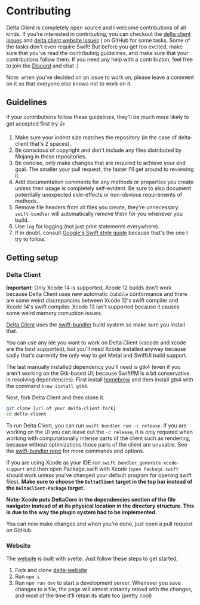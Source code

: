 # Contributing

Delta Client is completely open source and I welcome contributions of all kinds. If you're
interested in contributing, you can checkout the [delta client issues](https://github.com/stackotter/delta-client/issues)
and [delta client website issues](https://github.com/stackotter/delta-website) ( on GitHub for some
tasks. Some of the tasks don't even require Swift! But before you get too excited, make sure that
you've read the contributing guidelines, and make sure that your contributions follow them. If you
need any help with a contribution, feel free to join the [Discord](https://discord.gg/xZPyDbmR6k)
and chat :)

Note: when you've decided on an issue to work on, please leave a comment on it so that everyone else
knows not to work on it.

## Guidelines

If your contributions follow these guidelines, they'll be much more likely to get accepted first try
:thumbsup:

1. Make sure your indent size matches the repository (in the case of delta-client that's 2 spaces).
2. Be conscious of copyright and don't include any files distributed by Mojang in these
   repositories.
3. Be concise, only make changes that are required to achieve your end goal. The smaller your pull
   request, the faster I'll get around to reviewing it.
7. Add documentation comments for any methods or properties you create unless their usage is
   completely self-evident. Be sure to also document potentially unexpected side-effects or
   non-obvious requirements of methods.
4. Remove file headers from all files you create, they're unnecessary. `swift-bundler` will
   automatically remove them for you whenever you build.
5. Use `log` for logging (not just print statements everywhere).
6. If in doubt, consult [Google's Swift style guide](https://google.github.io/swift/#function-declarations)
   because that's the one I try to follow.

## Getting setup

### Delta Client

**Important**: Only Xcode 14 is supported, Xcode 12 builds don't work because Delta Client uses new
automatic `Codable` conformance and there are some weird discrepancies between Xcode 12's swift
compiler and Xcode 14's swift compiler. Xcode 13 isn't supported because it causes some weird memory
corruption issues.

[Delta Client](https://github.com/stackotter/delta-client) uses the
[swift-bundler](https://github.com/stackotter/swift-bundler) build system so make sure you install
that.

You can use any ide you want to work on Delta Client (vscode and xcode are the best supported), but
you'll need Xcode installed anyway because sadly that's currently the only way to get Metal and
SwiftUI build support.

The last manually installed dependency you'll need is gtk4 (even if you aren't working on the
Gtk-based UI; because SwiftPM is a bit conservative in resolving dependencies). First install
[homebrew](https://brew.sh) and then install gtk4 with the command `brew install gtk4`.

Next, fork Delta Client and then clone it.

```sh
git clone [url of your delta-client fork]
cd delta-client
```

To run Delta Client, you can run `swift bundler run -c release`. If you are working on the UI you
can leave out the `-c release`, it is only required when working with computationally intense parts
of the client such as rendering, because without optimizations those parts of the client are
unusable. See the [swift-bundler repo](https://github.com/stackotter/swift-bundler) for more
commands and options.

If you are using Xcode as your IDE run `swift bundler generate-xcode-support` and then open
Package.swift with Xcode (`open Package.swift` should work unless you've changed your default
program for opening swift files). **Make sure to choose the `DeltaClient` target in the top bar
instead of the `DeltaClient-Package` target.**

**Note: Xcode puts DeltaCore in the dependencies section of the file navigator instead of at its
physical location in the directory structure. This is due to the way the plugin system had to be
implemented.**

You can now make changes and when you're done, just open a pull request on GitHub.

### Website

The [website](https://delta.stackotter.dev) is built with svelte. Just follow these steps to get
started;

1. Fork and clone [delta-website](https://github.com/stackotter/delta-website) 
2. Run `npm i`
3. Run `npm run dev` to start a development server. Whenever you save changes to a file, the page
   will almost instantly reload with the changes, and most of the time it'll retain its state too
   (pretty cool)

